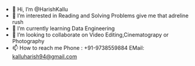 - 👋 Hi, I’m @HarishKallu
- 👀 I’m interested in Reading and Solving Problems give me that adreline rush
- 🌱 I’m currently learning Data Engineering
- 💞️ I’m looking to collaborate on Video Editing,Cinematograpy or Photography
- 📫 How to reach me Phone : +91-9738559884 EMail: kalluharish94@gmail.com

<!---
HarishKallu/HarishKallu is a ✨ special ✨ repository because its `README.md` (this file) appears on your GitHub profile.
You can click the Preview link to take a look at your changes.
--->
